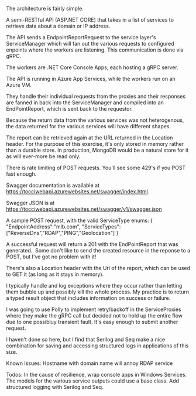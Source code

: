 
The architecture is fairly simple.

A semi-RESTful API (ASP.NET CORE) that takes in a list of services to retrieve data about a domain or IP address.

The API sends a EndpointReportRequest to the service layer's ServiceManager which will fan out the various requests to configured enpoints where the workers are listening.  This communication is done via gRPC.

The workers are .NET Core Console Apps, each hosting a gRPC server.

The API is running in Azure App Services, while the workers run on an Azure VM.

They handle their individual requests from the proxies and their responses are fanned in back into the ServiceManager and compiled into an EndPointReport, which is sent back to the requestor.

Because the return data from the various services was not heterogenous, the data returned for the various services will have different shapes.

The report can be retrieved again at the URL returned in the Location header.  For the purpose of this exercise, it's only stored in memory rather than a durable store.  In production, MongoDB would be a natural store for it as will ever-more be read only.

There is rate limiting of POST requests.  You'll see some 429's if you POST fast enough.

Swagger documentation is available at https://tocciwebapi.azurewebsites.net/swagger/index.html.

Swagger JSON is at https://tocciwebapi.azurewebsites.net/swagger/v1/swagger.json

A sample POST request, with the valid ServiceType enums:
{
"EndpointAddress":"mlb.com",
"ServiceTypes":["ReverseDns","RDAP","PING","Geolocation"]
}

A successful request will return a 201 with the EndPointReport that was generated..  Some don't like to send the created resource in the reponse to a POST, but I've got no problem with it!

There's also a Location header with the Uri of the report, which can be used to GET it (as long as it stays in memory).

I typically handle and log exceptions where they occur rather than letting them bubble up and possibly kill the whole process.
My practice is to return a typed result object that includes information on success or failure.

I was going to use Polly to implement retry/backoff in the ServiceProxies where they make the gRPC call but decided not to hold up the entire flow due to one possibluy transient fault.  It's easy enough to submit another request.

I haven't done so here, but I find that Serilog and Seq make a nice combination for saving and accessing structured logs in applications of this size.



Known Issues:
Hostname with domain name will annoy RDAP service

Todos:
In the cause of resilience, wrap console apps in Windows Services.
The models for the various service outputs could use a base class.
Add structured logging with Serilog and Seq.








